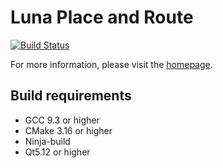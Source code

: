 # Luna Place and Route

[![Build Status](https://www.travis-ci.com/asicsforthemasses/LunaPnR.svg?branch=stable)](https://www.travis-ci.com/asicsforthemasses/LunaPnR)

For more information, please visit the [homepage](https://www.asicsforthemasses.com "Luna PnR homepage").

## Build requirements
* GCC 9.3 or higher
* CMake 3.16 or higher
* Ninja-build
* Qt5.12 or higher
